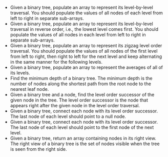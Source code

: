  - Given a binary tree, populate an array to represent its level-by-level traversal. You should populate the values of all nodes of each level from left to right in separate sub-arrays.
 - Given a binary tree, populate an array to represent its level-by-level traversal in reverse order, i.e., the lowest level comes first. You should populate the values of all nodes in each level from left to right in separate sub-arrays.
 - Given a binary tree, populate an array to represent its zigzag level order traversal. You should populate the values of all nodes of the first level from left to right, then right to left for the next level and keep alternating in the same manner for the following levels.
 - Given a binary tree, populate an array to represent the averages of all of its levels.
 - Find the minimum depth of a binary tree. The minimum depth is the number of nodes along the shortest path from the root node to the nearest leaf node.
 - Given a binary tree and a node, find the level order successor of the given node in the tree. The level order successor is the node that appears right after the given node in the level order traversal.
 - Given a binary tree, connect each node with its level order successor. The last node of each level should point to a null node.
 - Given a binary tree, connect each node with its level order successor. The last node of each level should point to the first node of the next level.
 - Given a binary tree, return an array containing nodes in its right view. The right view of a binary tree is the set of nodes visible when the tree is seen from the right side.


